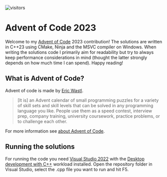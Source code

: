 ![visitors](https://visitor-badge.laobi.icu/badge?page_id=thejan14.adventofcode2023)

# Advent of Code 2023

Welcome to my [Advent of Code](https://adventofcode.com/2023) 2023 contribution! The solutions are written in C++23 using CMake, Ninja and the MSVC compiler on Windows. When writing the solutions code I primarily aim for readability but try to always keep performance considerations in mind (thought the latter strongly depends on how much time I can spend). Happy reading!

## What is Advent of Code?
Advent of code is made by [Eric Wastl](https://github.com/topaz).

> [It is] an Advent calendar of small programming puzzles for a variety of skill sets and skill levels that can be solved in any programming language you like. People use them as a speed contest, interview prep, company training, university coursework, practice problems, or to challenge each other.

For more information see [about Advent of Code](https://adventofcode.com/2023/about).

## Running the solutions
For running the code you need [Visual Studio 2022](https://visualstudio.microsoft.com/de/downloads/) with the [Desktop development with C++](https://learn.microsoft.com/en-us/cpp/build/vscpp-step-0-installation?view=msvc-170) workload installed. Open the repository folder in Visual Studio, select the .cpp file you want to run and hit F5.